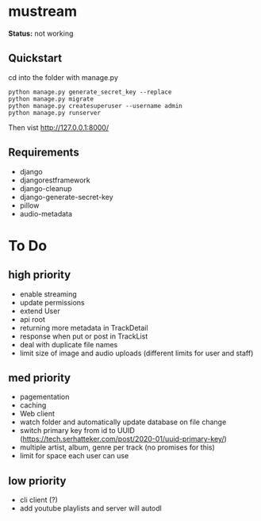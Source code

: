 # mustream

__Status:__ not working

## Quickstart
cd into the folder with manage.py 
```
python manage.py generate_secret_key --replace
python manage.py migrate
python manage.py createsuperuser --username admin
python manage.py runserver
```
Then vist http://127.0.0.1:8000/

## Requirements
- django
- djangorestframework
- django-cleanup
- django-generate-secret-key
- pillow
- audio-metadata

# To Do
## high priority
- enable streaming
- update permissions
- extend User
- api root
- returning more metadata in TrackDetail
- response when put or post in TrackList
- deal with duplicate file names 
- limit size of image and audio uploads (different limits for user and staff)

## med priority
- pagementation
- caching
- Web client
- watch folder and automatically update database on file change
- switch primary key from id to UUID (https://tech.serhatteker.com/post/2020-01/uuid-primary-key/)
- multiple artist, album, genre per track (no promises for this)
- limit for space each user can use

## low priority
- cli client (?)
- add youtube playlists and server will autodl
